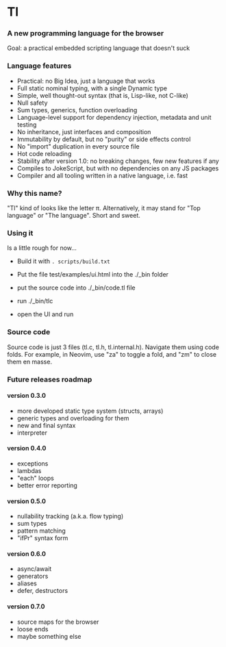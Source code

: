 # Tl
### A new programming language for the browser

Goal: a practical embedded scripting language that doesn't suck


### Language features
* Practical: no Big Idea, just a language that works
* Full static nominal typing, with a single Dynamic type
* Simple, well thought-out syntax (that is, Lisp-like, not C-like)
* Null safety
* Sum types, generics, function overloading
* Language-level support for dependency injection, metadata and unit testing
* No inheritance, just interfaces and composition
* Immutability by default, but no "purity" or side effects control
* No "import" duplication in every source file
* Hot code reloading
* Stability after version 1.0: no breaking changes, few new features if any
* Compiles to JokeScript, but with no dependencies on any JS packages
* Compiler and all tooling written in a native language, i.e. fast

### Why this name?

"Tl" kind of looks like the letter π. Alternatively, it may stand for "Top language" or "The language". 
Short and sweet.

### Using it

Is a little rough for now...

- Build it with `. scripts/build.txt`

- Put the file test/examples/ui.html into the ./_bin folder

- put the source code into ./_bin/code.tl file

- run ./_bin/tlc

- open the UI and run

### Source code

Source code is just 3 files (tl.c, tl.h, tl.internal.h). Navigate them using code folds. For example, in Neovim,
use "za" to toggle a fold, and "zm" to close them en masse.


### Future releases roadmap

#### version 0.3.0
* more developed static type system (structs, arrays)
* generic types and overloading for them
* new and final syntax 
* interpreter

#### version 0.4.0
* exceptions
* lambdas
* "each" loops
* better error reporting
    
#### version 0.5.0
* nullability tracking (a.k.a. flow typing)
* sum types
* pattern matching
* "ifPr" syntax form
    
#### version 0.6.0
* async/await
* generators
* aliases
* defer, destructors
    
#### version 0.7.0
* source maps for the browser 
* loose ends
* maybe something else
    
